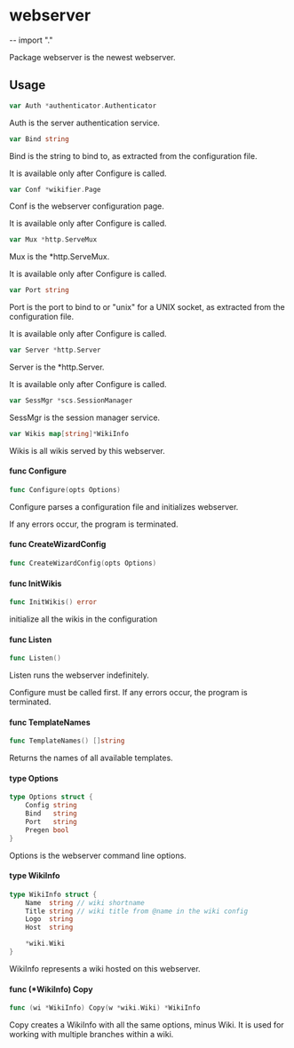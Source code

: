 # webserver
--
    import "."

Package webserver is the newest webserver.

## Usage

```go
var Auth *authenticator.Authenticator
```
Auth is the server authentication service.

```go
var Bind string
```
Bind is the string to bind to, as extracted from the configuration file.

It is available only after Configure is called.

```go
var Conf *wikifier.Page
```
Conf is the webserver configuration page.

It is available only after Configure is called.

```go
var Mux *http.ServeMux
```
Mux is the *http.ServeMux.

It is available only after Configure is called.

```go
var Port string
```
Port is the port to bind to or "unix" for a UNIX socket, as extracted from the
configuration file.

It is available only after Configure is called.

```go
var Server *http.Server
```
Server is the *http.Server.

It is available only after Configure is called.

```go
var SessMgr *scs.SessionManager
```
SessMgr is the session manager service.

```go
var Wikis map[string]*WikiInfo
```
Wikis is all wikis served by this webserver.

#### func  Configure

```go
func Configure(opts Options)
```
Configure parses a configuration file and initializes webserver.

If any errors occur, the program is terminated.

#### func  CreateWizardConfig

```go
func CreateWizardConfig(opts Options)
```

#### func  InitWikis

```go
func InitWikis() error
```
initialize all the wikis in the configuration

#### func  Listen

```go
func Listen()
```
Listen runs the webserver indefinitely.

Configure must be called first. If any errors occur, the program is terminated.

#### func  TemplateNames

```go
func TemplateNames() []string
```
Returns the names of all available templates.

#### type Options

```go
type Options struct {
	Config string
	Bind   string
	Port   string
	Pregen bool
}
```

Options is the webserver command line options.

#### type WikiInfo

```go
type WikiInfo struct {
	Name  string // wiki shortname
	Title string // wiki title from @name in the wiki config
	Logo  string
	Host  string

	*wiki.Wiki
}
```

WikiInfo represents a wiki hosted on this webserver.

#### func (*WikiInfo) Copy

```go
func (wi *WikiInfo) Copy(w *wiki.Wiki) *WikiInfo
```
Copy creates a WikiInfo with all the same options, minus Wiki. It is used for
working with multiple branches within a wiki.

